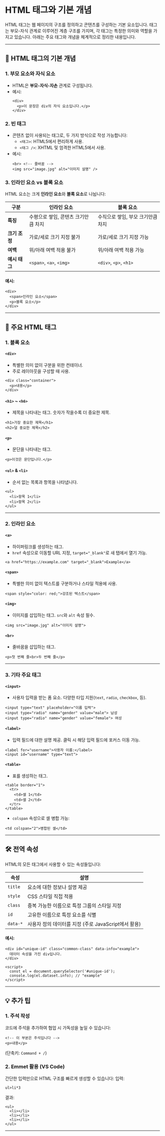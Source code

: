 # HTML 태그와 기본 개념

HTML 태그는 웹 페이지의 구조를 정의하고 콘텐츠를 구성하는 기본 요소입니다. 태그는 부모-자식 관계로 이루어진 계층 구조를 가지며, 각 태그는 특정한 의미와 역할을 가지고 있습니다. 아래는 주요 태그와 개념을 체계적으로 정리한 내용입니다.

---

## 📖 HTML 태그의 기본 개념

### **1. 부모 요소와 자식 요소**
- HTML은 **부모-자식-자손** 관계로 구성됩니다.
- 예시:
  ```
  <div>
    <p>이 문장은 div의 자식 요소입니다.</p>
  </div>
  ```

### **2. 빈 태그**
- 콘텐츠 없이 사용되는 태그로, 두 가지 방식으로 작성 가능합니다:
  - `<태그>`: HTML5에서 편리하게 사용.
  - `<태그 />`: XHTML 및 엄격한 HTML5에서 사용.
- 예시:
  ```
  <br> <!-- 줄바꿈 -->
  <img src="image.jpg" alt="이미지 설명" />
  ```

### **3. 인라인 요소 vs 블록 요소**
HTML 요소는 크게 **인라인 요소**와 **블록 요소**로 나뉩니다:

| 구분          | 인라인 요소                              | 블록 요소                              |
|---------------|------------------------------------------|----------------------------------------|
| **특징**      | 수평으로 쌓임, 콘텐츠 크기만큼 차지       | 수직으로 쌓임, 부모 크기만큼 차지      |
| **크기 조정** | 가로/세로 크기 지정 불가                 | 가로/세로 크기 지정 가능               |
| **여백**      | 위/아래 여백 적용 불가                   | 위/아래 여백 적용 가능                 |
| **예시 태그** | `<span>`, `<a>`, `<img>`                | `<div>`, `<p>`, `<h1>`                |

#### 예시:
```
<div>
  <span>인라인 요소</span>
  <p>블록 요소</p>
</div>
```

---

## 🔑 주요 HTML 태그

### **1. 블록 요소**

#### **`<div>`**
- 특별한 의미 없이 구분을 위한 컨테이너.
- 주로 레이아웃을 구성할 때 사용.
```
<div class="container">
  <p>내용</p>
</div>
```

#### **`<h1>` ~ `<h6>`**
- 제목을 나타내는 태그. 숫자가 작을수록 더 중요한 제목.
```
<h1>가장 중요한 제목</h1>
<h2>덜 중요한 제목</h2>
```

#### **`<p>`**
- 문단을 나타내는 태그.
```
<p>이것은 문단입니다.</p>
```

#### **`<ul>` & `<li>`**
- 순서 없는 목록과 항목을 나타냅니다.
```
<ul>
  <li>항목 1</li>
  <li>항목 2</li>
</ul>
```

---

### **2. 인라인 요소**

#### **`<a>`**
- 하이퍼링크를 생성하는 태그.
- `href` 속성으로 이동할 URL 지정, `target="_blank"`로 새 탭에서 열기 가능.
```
<a href="https://example.com" target="_blank">Example</a>
```

#### **`<span>`**
- 특별한 의미 없이 텍스트를 구분하거나 스타일 적용에 사용.
```
<span style="color: red;">강조된 텍스트</span>
```

#### **`<img>`**
- 이미지를 삽입하는 태그. `src`와 `alt` 속성 필수.
```
<img src="image.jpg" alt="이미지 설명">
```

#### **`<br>`**
- 줄바꿈을 삽입하는 태그.
```
<p>첫 번째 줄<br>두 번째 줄</p>
```

---

### **3. 기타 주요 태그**

#### **`<input>`**
- 사용자 입력을 받는 폼 요소. 다양한 타입 지원(`text`, `radio`, `checkbox`, 등).
```
<input type="text" placeholder="이름 입력">
<input type="radio" name="gender" value="male"> 남성
<input type="radio" name="gender" value="female"> 여성
```

#### **`<label>`**
- 입력 필드에 대한 설명 제공. 클릭 시 해당 입력 필드에 포커스 이동 가능.
```
<label for="username">사용자 이름:</label>
<input id="username" type="text">
```

#### **`<table>`**
- 표를 생성하는 태그.
```
<table border="1">
  <tr>
    <td>셀 1</td>
    <td>셀 2</td>
  </tr>
</table>
```
- `colspan` 속성으로 셀 병합 가능:
```
<td colspan="2">병합된 셀</td>
```

---

## 🛠️ 전역 속성

HTML의 모든 태그에서 사용할 수 있는 속성들입니다:

| 속성         | 설명                                                                 |
|--------------|----------------------------------------------------------------------|
| `title`      | 요소에 대한 정보나 설명 제공                                         |
| `style`      | CSS 스타일 직접 적용                                                |
| `class`      | 중복 가능한 이름으로 특정 그룹의 스타일 지정                         |
| `id`         | 고유한 이름으로 특정 요소를 식별                                     |
| `data-*`     | 사용자 정의 데이터를 지정 (주로 JavaScript에서 활용)                  |

#### 예시:
```
<div id="unique-id" class="common-class" data-info="example">
  데이터 속성을 가진 div입니다.
</div>

<script>
  const el = document.querySelector('#unique-id');
  console.log(el.dataset.info); // "example"
</script>
```

---

## 💡 추가 팁

### **1. 주석 작성**
코드에 주석을 추가하여 협업 시 가독성을 높일 수 있습니다:
```
<!-- 이 부분은 주석입니다 -->
<p>내용</p>
```
(단축키: `Command + /`)

### **2. Emmet 활용 (VS Code)**
간단한 입력만으로 HTML 구조를 빠르게 생성할 수 있습니다:
입력: 
```
ul>li*3
```
결과:
```
<ul>
  <li></li>
  <li></li>
  <li></li>
</ul>
```

---
